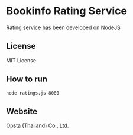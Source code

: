 # Bookinfo Rating Service

Rating service has been developed on NodeJS

## License

MIT License

## How to run

``` bash
node ratings.js 8080 
```

## Website

[Opsta (Thailand) Co., Ltd.](https://www.opsta.co.th)

